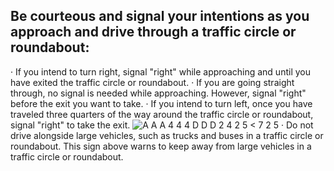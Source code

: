 ## Be courteous and signal your intentions as you approach and drive through a traffic circle or roundabout:
· If you intend to turn right, signal "right" while approaching and until you have exited the traffic circle or roundabout.
· If you are going straight through, no signal is needed while approaching. However, signal "right" before the exit you want to take.
· If you intend to turn left, once you have traveled three quarters of the way around the traffic circle or roundabout, signal "right" to take the exit.
![A A A 4 4 4 D D D 2 4 2 5 < 7 2 5]()
· Do not drive alongside large vehicles, such as trucks and buses in a traffic circle or roundabout. This sign above warns to keep away from large vehicles in a traffic circle or roundabout.